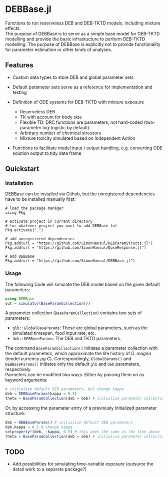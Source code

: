 # DEBBase.jl 

Functions to run reserveless DEB and DEB-TKTD models, including mixture effects. <br>
The purpose of DEBBase is to serve as a simple base model for DEB-TKTD modelling and provide 
the basic infrastucture to perform DEB-TKTD modelling. 
The purpose of DEBBase is explicitly not to provide functionality for parameter estimation or other kinds of analyses. 

## Features

- Custom data types to store DEB and global parameter sets
- Default parameter sets serve as a reference for implementation and testing
- Definition of ODE systems for DEB-TKTD with mixture exposure
    - Reserveless DEB 
    - TK with account for body size
    - Flexible TD: DRC functions are parameters, not hard-coded (two-parameter log-logistic by default)
    - Arbitrary number of chemical stressors
    - Mixture toxicity simulated based on Independent Action

- Functions to facilitate model input / output handling, e.g. converting ODE solution output to tidy data frame

## Quickstart

### Installation

DEBBase can be installed via Github, but the unregistered dependencies have to be installed manually first:

```Julia#
# load the package manager
using Pkg

# activate project in current directory 
# (or whatever project you want to add DEBBase to)
Pkg.activate(".") 

# add unregistered dependencies
Pkg.add(url = "https://github.com/SimonHansul/DEBParamStructs.jl")
Pkg.add(url = "https://github.com/SimonHansul/DoseResponse.jl")

# add DEBBase
Pkg.add(url = "https://github.com/SimonHansul/DEBBase.jl")
```

### Usage

The following Code will simulate the DEB model based on the given default parameters:

```Julia
using DEBBase
out = simulator(BaseParamCollection())
```

A parameter collection (`BaseParamCollection`) contains two sets of parameters: 
- `glb::GlobalBaseParams`: These are global parameters, such as the simulated timespan, food input rate, etc.
- `deb::DEBBaseParams`: The DEB and TKTD parameters.

The command `BaseParamCollection()` initiates a parameter collection with the default parameters, which approximate the life history of *D. magna* (model currency $\mu g\ C$). Correspondingly, `GlobalBarams()` and `DEBBaseParams()` initiates only the default `glb`  and `deb` parameters, respectively. <br>
Parmeters can be modified two ways. Either by passing them on as keyword arguments:
```Julia
# initialize default DEB parameters, but change kappa
deb = DEBBaseParams(kappa = 0.5)
theta = BaseParamCollection(deb = deb) # initialize parameter collection with altered DEB parameters
```

Or, by accessing the parameter entry of a previously initialized parameter structure:
```Julia
deb = DEBBaseParams() # initialize default DEB parameters
deb.kappa = 0.5 # change kappa
setproperty!(deb, :kappa, 0.5) # this does the same as the line above
theta = BaseParamCollection(deb = deb) # initialize parameter collection
```


## TODO

- Add possibilities for simulating time-variable exposure (outsurce the detail work to a separate package?)
